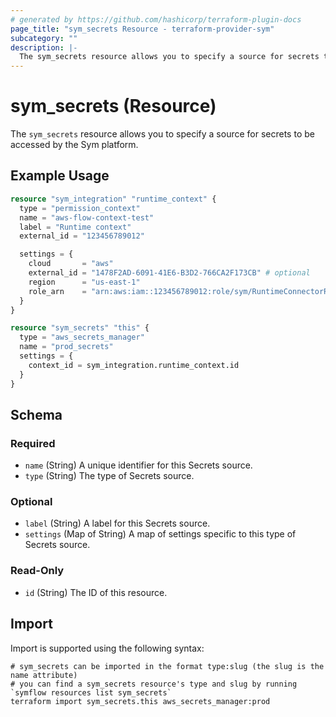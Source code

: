```yaml
---
# generated by https://github.com/hashicorp/terraform-plugin-docs
page_title: "sym_secrets Resource - terraform-provider-sym"
subcategory: ""
description: |-
  The sym_secrets resource allows you to specify a source for secrets to be accessed by the Sym platform.
---
```


# sym_secrets (Resource)

The `sym_secrets` resource allows you to specify a source for secrets to be accessed by the Sym platform.

## Example Usage

```terraform
resource "sym_integration" "runtime_context" {
  type = "permission_context"
  name = "aws-flow-context-test"
  label = "Runtime context"
  external_id = "123456789012"

  settings = {
    cloud       = "aws"
    external_id = "1478F2AD-6091-41E6-B3D2-766CA2F173CB" # optional
    region      = "us-east-1"
    role_arn    = "arn:aws:iam::123456789012:role/sym/RuntimeConnectorRole"
  }
}

resource "sym_secrets" "this" {
  type = "aws_secrets_manager"
  name = "prod_secrets"
  settings = {
    context_id = sym_integration.runtime_context.id
  }
}
```

<!-- schema generated by tfplugindocs -->
## Schema

### Required

- `name` (String) A unique identifier for this Secrets source.
- `type` (String) The type of Secrets source.

### Optional

- `label` (String) A label for this Secrets source.
- `settings` (Map of String) A map of settings specific to this type of Secrets source.

### Read-Only

- `id` (String) The ID of this resource.

## Import

Import is supported using the following syntax:

```shell
# sym_secrets can be imported in the format type:slug (the slug is the name attribute)
# you can find a sym_secrets resource's type and slug by running `symflow resources list sym_secrets`
terraform import sym_secrets.this aws_secrets_manager:prod
```
